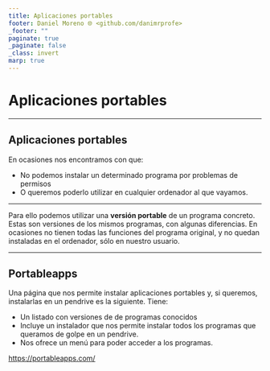 ```yaml
---
title: Aplicaciones portables
footer: Daniel Moreno 🌐 <github.com/danimrprofe>
_footer: ""
paginate: true
_paginate: false
_class: invert
marp: true
---
```


# Aplicaciones portables

---

## Aplicaciones portables

En ocasiones nos encontramos con que:

- No podemos instalar un determinado programa por problemas de permisos
- O queremos poderlo utilizar en cualquier ordenador al que vayamos.

---

Para ello podemos utilizar una **versión portable** de un programa concreto. Estas son versiones de los mismos programas, con algunas diferencias. En ocasiones no tienen todas las funciones del programa original, y no quedan instaladas en el ordenador, sólo en nuestro usuario.

---

## Portableapps

Una página que nos permite instalar aplicaciones portables y, si queremos, instalarlas en un pendrive es la siguiente. Tiene:

- Un listado con versiones de de programas conocidos
- Incluye un instalador que nos permite instalar todos los programas que queramos de golpe en un pendrive.
- Nos ofrece un menú para poder acceder a los programas.

https://portableapps.com/
